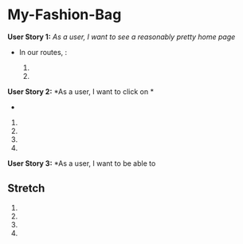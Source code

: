 # My-Fashion-Bag

**User Story 1:** *As a user, I want to see a reasonably pretty home page*


- In our routes, :

  1. 
  2. 

**User Story 2:** *As a user, I want to click on *

- 

  1. 
  2.
  3. 
  4. 

**User Story 3:** *As a user, I want to be able to 



## Stretch

1.
2. 
3.
4. 
